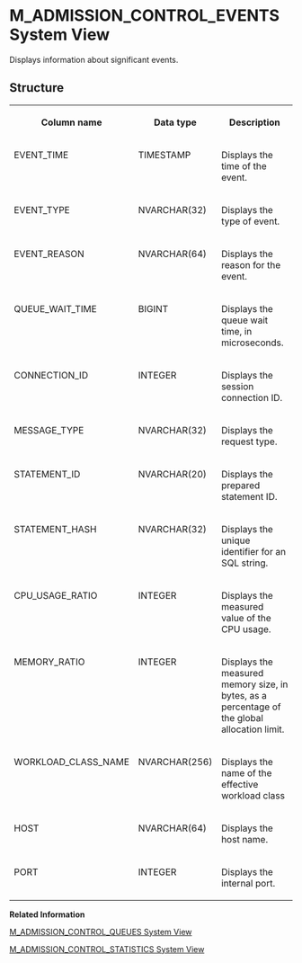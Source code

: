 <!-- loio21178f7134d040e59f24b58ebca3c0c2 -->

# M\_ADMISSION\_CONTROL\_EVENTS System View

Displays information about significant events.



## Structure


<table>
<tr>
<th valign="top">

Column name



</th>
<th valign="top">

Data type



</th>
<th valign="top">

Description



</th>
</tr>
<tr>
<td valign="top">

EVENT\_TIME



</td>
<td valign="top">

TIMESTAMP



</td>
<td valign="top">

Displays the time of the event.



</td>
</tr>
<tr>
<td valign="top">

EVENT\_TYPE



</td>
<td valign="top">

NVARCHAR\(32\)



</td>
<td valign="top">

Displays the type of event.



</td>
</tr>
<tr>
<td valign="top">

EVENT\_REASON



</td>
<td valign="top">

NVARCHAR\(64\)



</td>
<td valign="top">

Displays the reason for the event.



</td>
</tr>
<tr>
<td valign="top">

QUEUE\_WAIT\_TIME



</td>
<td valign="top">

BIGINT



</td>
<td valign="top">

Displays the queue wait time, in microseconds.



</td>
</tr>
<tr>
<td valign="top">

CONNECTION\_ID



</td>
<td valign="top">

INTEGER



</td>
<td valign="top">

Displays the session connection ID.



</td>
</tr>
<tr>
<td valign="top">

MESSAGE\_TYPE



</td>
<td valign="top">

NVARCHAR\(32\)



</td>
<td valign="top">

Displays the request type.



</td>
</tr>
<tr>
<td valign="top">

STATEMENT\_ID



</td>
<td valign="top">

NVARCHAR\(20\)



</td>
<td valign="top">

Displays the prepared statement ID.



</td>
</tr>
<tr>
<td valign="top">

STATEMENT\_HASH



</td>
<td valign="top">

NVARCHAR\(32\)



</td>
<td valign="top">

Displays the unique identifier for an SQL string.



</td>
</tr>
<tr>
<td valign="top">

CPU\_USAGE\_RATIO



</td>
<td valign="top">

INTEGER



</td>
<td valign="top">

Displays the measured value of the CPU usage.



</td>
</tr>
<tr>
<td valign="top">

MEMORY\_RATIO



</td>
<td valign="top">

INTEGER



</td>
<td valign="top">

Displays the measured memory size, in bytes, as a percentage of the global allocation limit.



</td>
</tr>
<tr>
<td valign="top">

WORKLOAD\_CLASS\_NAME



</td>
<td valign="top">

NVARCHAR\(256\)



</td>
<td valign="top">

Displays the name of the effective workload class



</td>
</tr>
<tr>
<td valign="top">

HOST



</td>
<td valign="top">

NVARCHAR\(64\)



</td>
<td valign="top">

Displays the host name.



</td>
</tr>
<tr>
<td valign="top">

PORT



</td>
<td valign="top">

INTEGER



</td>
<td valign="top">

Displays the internal port.



</td>
</tr>
</table>

**Related Information**  


[M\_ADMISSION\_CONTROL\_QUEUES System View](m-admission-control-queues-system-view-cc0fbe8.md "Provides detailed information regarding queued session requests by Session-Wise Admission Control.")

[M\_ADMISSION\_CONTROL\_STATISTICS System View](m-admission-control-statistics-system-view-69c4547.md "Provides the overall statistics values of the Session-Wise Admission Control feature.")

